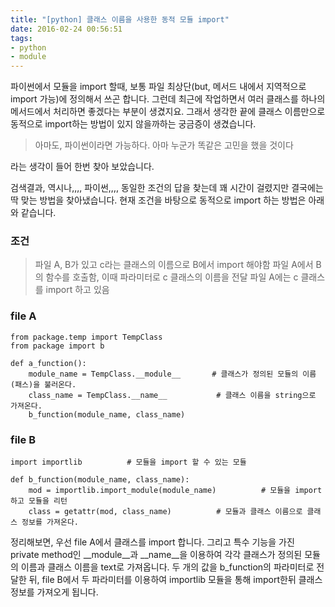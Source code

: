 ```yaml
---
title: "[python] 클래스 이름을 사용한 동적 모듈 import"
date: 2016-02-24 00:56:51
tags:
- python
- module
---
```

파이썬에서 모듈을 import 할때, 보통 파일 최상단(but, 메서드 내에서 지역적으로 import 가능)에 정의해서 쓰곤 합니다.
그런데 최근에 작업하면서 여러 클래스를 하나의 메서드에서 처리하면 좋겠다는 부분이 생겼지요.
그래서 생각한 끝에 클래스 이름만으로 동적으로 import하는 방법이 있지 않을까하는 궁금증이 생겼습니다.

> 아마도, 파이썬이라면 가능하다. 아마 누군가 똑같은 고민을 했을 것이다

라는 생각이 들어 한번 찾아 보았습니다.

검색결과, 역시나,,,, 파이썬,,,,
동일한 조건의 답을 찾는데 꽤 시간이 걸렸지만 결국에는 딱 맞는 방법을 찾아냈습니다.
현재 조건을 바탕으로 동적으로 import 하는 방법은 아래와 같습니다.


### 조건

> 파일 A, B가 있고 c라는 클래스의 이름으로 B에서 import 해야함
> 파일 A에서 B의 함수를 호출함, 이때 파라미터로 c 클래스의 이름을 전달
> 파일 A에는 c 클래스를 import 하고 있음


### file A

```
from package.temp import TempClass
from package import b

def a_function():
    module_name = TempClass.__module__       # 클래스가 정의된 모듈의 이름(패스)을 불러온다. 
    class_name = TempClass.__name__           # 클래스 이름을 string으로 가져온다. 
    b_function(module_name, class_name)
```


### file B

```
import importlib          # 모듈을 import 할 수 있는 모듈

def b_function(module_name, class_name):
    mod = importlib.import_module(module_name)          # 모듈을 import하고 모듈을 리턴
    class = getattr(mod, class_name)          # 모듈과 클래스 이름으로 클래스 정보를 가져온다.
``` 

정리해보면,
우선 file A에서 클래스를 import 합니다. 그리고 특수 기능을 가진 private method인 __module__과 __name__을 이용하여 각각 클래스가 정의된 모듈의 이름과 클래스 이름을 text로 가져옵니다. 두 개의 값을 b_function의 파라미터로 전달한 뒤, file B에서 두 파라미터를 이용하여 importlib 모듈을 통해 import한뒤 클래스 정보를 가져오게 됩니다.